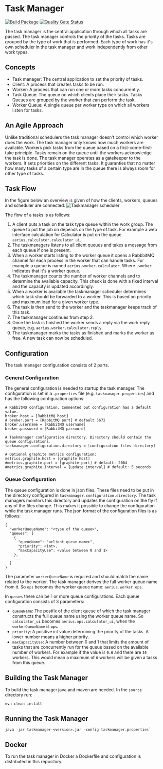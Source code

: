 # Task Manager

[![Build Package](https://github.com/aerius/taskmanager/actions/workflows/publish_artifact.yml/badge.svg)](#)
[![Quality Gate Status](https://sonarcloud.io/api/project_badges/measure?project=aerius_taskmanager&metric=alert_status)](https://sonarcloud.io/dashboard?id=aerius_taskmanager)

The task manager is the central application through which all tasks are passed.
The task manager controls the priority of the tasks.
Tasks are grouped by the type of work that is performed.
Each type of work has it's own scheduler in the task manager and work independently from other work types.

## Concepts

* Task manager: The central application to set the priority of tasks.
* Client: A process that creates tasks to be run.
* Worker: A process that can run one or more tasks concurrently.
* Task Queue: The queue on which clients place their tasks.
Tasks Queues are grouped by the worker that can perform the task.
* Worker Queue: A single queue per worker type on which all workers listen for tasks.

## An Agile Approach

Unlike traditional schedulers the task manager doesn't control which worker does the work.
The task manager only knows how much workers are available.
Workers pick tasks from the queue based on a first-come-first-take principle.
Tasks remain on the queue until the workers acknowledge the task is done.
The task manager operates as a gatekeeper to the workers.
It sets priorities on the different tasks.
It guaranties that no matter how many tasks of a certain type are in the queue there is always room for other type of tasks.

## Task Flow

In the figure below an overview is given of how the clients, workers, queues and scheduler are connected.
![Taskmanager scheduler](doc/taskmanager_scheduler.svg) 


The flow of a tasks is as follows:
1. A client puts a task on the task type queue within the work group.
The queue to put the job on depends on the type of task.
For example a web interface calculation for Calculator is put on the queue `aerius.calculator.calculator_ui`.
2. The taskmanagers listens to all client queues and takes a message from each queue if one is present.
3. When a worker starts listing to the worker queue it opens a RabbbitMQ channel for each process in the worker that can handle tasks.
For example a queue is named `aerius.worker.calculator`. Where `.worker` indicates that it's a worker queue.
4. The taskmanager counts the number of worker channels and to determine the available capacity.
This check is done with a fixed interval and the capacity is updated accordingly.
5. When a worker is available the taskmanager scheduler determines which task should be forwarded to a worker.
This is based on priority and maximum load for a given worker type.
6. The task is then send to the worker and the taskmanager keeps track of this task.
7. The taskmanager continues from step 2.
8. Once the task is finished the worker sends a reply via the work reply queue, e.g. `aerius.worker.calculator.reply`.
9. The taskmanager marks the tasks as finished and marks the worker as free.
A new task can now be scheduled.

## Configuration

The task manager configuration consists of 2 parts.

### General Configuration
The general configuration is needed to startup the task manager.
The configuration is set in a `.properties` file (e.g. `taskmanager.properties`) and has the following configuration options:

```
# RabbitMQ configuration. Commented out configuration has a default value.
broker.host = [RabbitMQ host]
# broker.port = [RabbitMQ port] # default 5672
broker.username = [RabbitMQ username]
broker.password = [RabbitMQ password]

# Taskmanager configuration directory. Directory should contain the queue configurations.
taskmanager.configuration.directory = [configuration files directory]

# Optional graphite metrics configuration:
metrics.graphite.host = [graphite host]
#metrics.graphite.port = [graphite port] # default: 2004
#metrics.graphite.interval = [update interval] # default: 5 seconds
```

### Queue Configuration
The queue configuration is done in json files.
These files need to be put in the directory configured in `taskmanager.configuration.directory`.
The task managers monitors this directory and updates the configuration on the fly if any of the files change.
This makes it possible to change the configuration while the task manager runs.
The json format of the configuration files is as follows:

```
{
  "workerQueueName": "<type of the queue>",
  "queues": [
    {
      "queueName": "<client queue name>",
      "priority": <int>,
      "maxCapacityUse": <value between 0 and 1>
    },
    ...
  ]
}
```

The parameter `workerQueueName` is required and should match the name related to the worker.
The task manager derives the full worker queue name from it.
So `ops` becomes the worker queue name: `aerius.worker.ops`.

In `queues` there can be 1 or more queue configurations.
Each queue configuration consists of 3 parameters:
* `queueName`: The postfix of the client queue of which the task manager constructs the full queue name using the worker queue name.
So `calculator_ui` becomes `aerius.ops.calculator_ui`, when the `workerQueueName` is `ops`.
* `priority`: A positive int value determining the priority of the tasks.
A lower number means a higher priority.
* `maxCapacityUse`: A number between 0 and 1 that limits the amount of tasks that are concurrently run for the queue based on the available number of workers.
For example if the value is `0.6` and there are `10` workers.
This would mean a maximum of `6` workers will be given a tasks from this queue.




## Building the Task Manager

To build the task manager java and maven are needed.
In the `source` directory run:

```
mvn clean install
```

## Running the Task Manager

```
java -jar taskmanager-<version>.jar -config taskmanager.properties`
```

## Docker

To run the task manager in Docker a Dockerfile and configuration is distributed in this repository.
